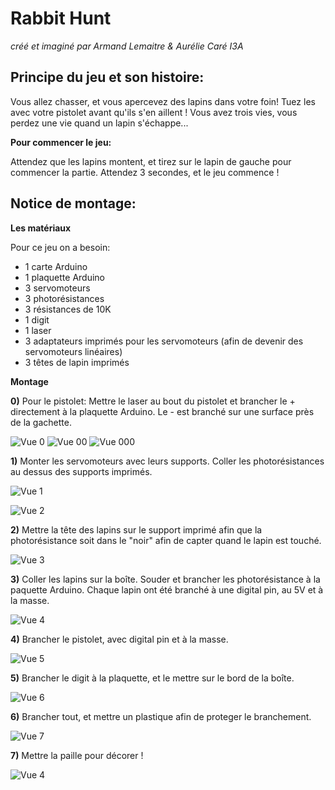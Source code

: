 # Rabbit Hunt
*créé et imaginé par Armand Lemaitre & Aurélie Caré I3A*

## Principe du jeu et son histoire:

Vous allez chasser, et vous apercevez des lapins dans votre foin! Tuez les  avec votre pistolet avant qu'ils s'en aillent !
Vous avez trois vies, vous perdez une vie quand un lapin s'échappe...

**Pour commencer le jeu:**

Attendez que les lapins montent, et tirez sur le lapin de gauche pour commencer la partie.
Attendez 3 secondes, et le jeu commence !

## Notice de montage:
**Les matériaux**

Pour ce jeu on a besoin:
- 1 carte Arduino
- 1 plaquette Arduino
- 3 servomoteurs
- 3 photorésistances
- 3 résistances de 10K
- 1 digit
- 1 laser
- 3 adaptateurs imprimés pour les servomoteurs (afin de devenir des servomoteurs linéaires)
- 3 têtes de lapin imprimés

**Montage**

**0)** Pour le pistolet: Mettre le laser au bout du pistolet et brancher le + directement à la plaquette Arduino. Le - est branché sur une surface près de la gachette.

![Vue 0](Photos/gun-3D-1.png)
![Vue 00](Photos/gun-3D.png)
![Vue 000](Photos/gun-front.jpg)

**1)** Monter les servomoteurs avec leurs supports. Coller les photorésistances au dessus des supports imprimés.

![Vue 1](Photos/servo-1.jpg)

![Vue 2](Photos/servo-2.jpg)

**2)** Mettre la tête des lapins sur le support imprimé afin que la photorésistance soit dans le "noir" afin de capter quand le lapin est touché.

![Vue 3](Photos/servo-3.jpg)

**3)** Coller les lapins sur la boîte. Souder et brancher les photorésistance à la paquette Arduino. Chaque lapin ont été branché à une digital pin, au 5V et à la masse.

![Vue 4](Photos/montage.jpg)

**4)** Brancher le pistolet, avec digital pin et à la masse.

![Vue 5](Photos/gun.jpg)

**5)** Brancher le digit à la plaquette, et le mettre sur le bord de la boîte.

 ![Vue 6](Photos/digit.jpg)

 **6)** Brancher tout, et mettre un plastique afin de proteger le branchement.

  ![Vue 7](Photos/bache.jpg)

  **7)** Mettre la paille pour décorer !

   ![Vue 4](Photos/paille.jpg)

